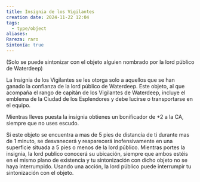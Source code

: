 ```yaml
---
title: Insignia de los Vigilantes
creation date: 2024-11-22 12:04
tags:
  - type/object
aliases: 
Rareza: raro
Sintonía: true
---
```

(Solo se puede sintonizar con el objeto alguien nombrado por la lord público de Waterdeep)

 La Insignia de los Vigilantes se les otorga solo a aquellos que se han ganado la confianza de la lord público de Waterdeep. Este objeto, al que acompaña el rango de capitán de los Vigilantes de Waterdeep, incluye el emblema de la Ciudad de los Esplendores y debe lucirse o transportarse en el equipo. 
 
Mientras lleves puesta la insignia obtienes un bonificador de +2 a la CA, siempre que no uses escudo.

Si este objeto se encuentra a mas de 5 pies de distancia de ti durante mas de 1 minuto, se desvanecerá y reaparecerá inofensivamente en una superficie situada a 5 pies o menos de la lord público. Mientras portes la insignia, la lord publico conocerá su ubicación, siempre que ambos estéis en el mismo plano de existencia y tu sintonización con dicho objeto no se haya interrumpido. Usando una acción, la lord público puede interrumpir tu sintonización con el objeto.

